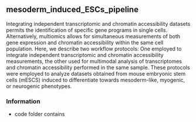 ## mesoderm_induced_ESCs_pipeline
<p>
  Integrating independent transcriptomic and chromatin accessibility datasets permits the identification of specific gene programs in single cells. Alternatively, multiomics allows for simultaneous measurements of both gene expression and chromatin accessibility within the same cell population. Here, we describe two workflow protocols: One employed to integrate independent transcriptomic and chromatin accessibility measurements, the other used for multimodal analysis of transcriptomes and chromatin accessibility performed in the same sample. These protocols were employed to analyze datasets obtained from mouse embryonic stem cells (mESCS) induced to differentiate towards mesoderm-like, myogenic, or neurogenic phenotypes.
  </p>

### Information
- code folder contains
